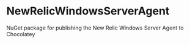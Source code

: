 NewRelicWindowsServerAgent
==========================

NuGet package for publishing the New Relic Windows Server Agent to Chocolatey
